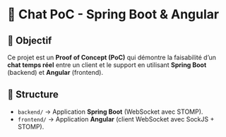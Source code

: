 # 💬 Chat PoC - Spring Boot & Angular

## 🚀 Objectif
Ce projet est un **Proof of Concept (PoC)** qui démontre la faisabilité d’un **chat temps réel** entre un client et le support en utilisant **Spring Boot** (backend) et **Angular** (frontend).

## 📂 Structure
- `backend/` → Application **Spring Boot** (WebSocket avec STOMP).
- `frontend/` → Application **Angular** (client WebSocket avec SockJS + STOMP).
